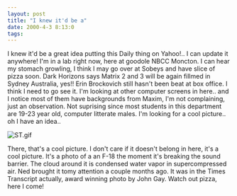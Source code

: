 ```yaml
---
layout: post
title: "I knew it'd be a"
date: 2000-4-3 8:13:0
tags: 
---
```


I knew it'd be a great idea putting this Daily thing on Yahoo!.. I can update it anywhere! I'm in a lab right now, here at goodole NBCC Moncton. I can hear my stomach growling, I think I may go over at Sobeys and have slice of pizza soon. Dark Horizons says Matrix 2 and 3 will be again fillmed in Sydney Australia, yes!! Erin Brockovich still hasn't been beat at box office. I think I need to go see it. I'm looking at other computer screens in here.. and I notice most of them have backgrounds from Maxim, I'm not complaining, just an observation. Not suprising since most students in this department are 19-23 year old, computer litterate males. I'm looking for a cool picture.. oh I have an idea..



![ST.gif][1]






There, that's a cool picture. I don't care if it doesn't belong in here, it's a cool picture. It's a photo of a an F-18 the moment it's breaking the sound barrier. The cloud around it is condensed water vapor in supercompressed air. Ned brought it tomy attention a couple months ago. It was in the Times Transcript actually, award winning photo by John Gay. Watch out pizza, here I come!



   [1]: http://4.bp.blogspot.com/-C7xLOWjZeg0/Tn0P9mtXdwI/AAAAAAAAAMw/tE7AaEhjJZg/s1600/ST.gif
